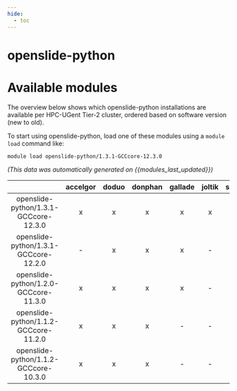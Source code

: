 ```yaml
---
hide:
  - toc
---
```


openslide-python
================

# Available modules


The overview below shows which openslide-python installations are available per HPC-UGent Tier-2 cluster, ordered based on software version (new to old).

To start using openslide-python, load one of these modules using a `module load` command like:

```shell
module load openslide-python/1.3.1-GCCcore-12.3.0
```

*(This data was automatically generated on {{modules_last_updated}})*  

| |accelgor|doduo|donphan|gallade|joltik|shinx|skitty|
| :---: | :---: | :---: | :---: | :---: | :---: | :---: | :---: |
|openslide-python/1.3.1-GCCcore-12.3.0|x|x|x|x|x|x|x|
|openslide-python/1.3.1-GCCcore-12.2.0|-|x|x|x|-|-|-|
|openslide-python/1.2.0-GCCcore-11.3.0|x|x|x|x|-|-|-|
|openslide-python/1.1.2-GCCcore-11.2.0|x|x|x|-|-|-|-|
|openslide-python/1.1.2-GCCcore-10.3.0|x|x|x|-|-|-|-|
